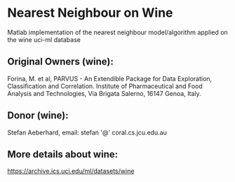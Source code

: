 # Nearest Neighbour on Wine
Matlab implementation of the nearest neighbour model/algorithm applied on the wine uci-ml database


## Original Owners (wine):

Forina, M. et al, PARVUS -
An Extendible Package for Data Exploration, Classification and Correlation.
Institute of Pharmaceutical and Food Analysis and Technologies, Via Brigata Salerno,
16147 Genoa, Italy.

## Donor (wine):

Stefan Aeberhard, email: stefan '@' coral.cs.jcu.edu.au

## More details about wine:

https://archive.ics.uci.edu/ml/datasets/wine
